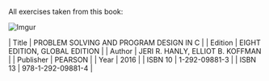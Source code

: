 All exercises taken from this book:

![Imgur](https://imgur.com/rdCKMNt.png)

| Title | PROBLEM SOLVING AND PROGRAM DESIGN IN C |
| Edition | EIGHT EDITION, GLOBAL EDITION |
| Author | JERI R. HANLY, ELLIOT B. KOFFMAN |
| Publisher | PEARSON |
| Year | 2016 |
| ISBN 10 | 1-292-09881-3 |
| ISBN 13 | 978-1-292-09881-4 |